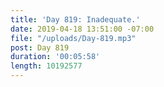 ```yaml
---
title: 'Day 819: Inadequate.'
date: 2019-04-18 13:51:00 -07:00
file: "/uploads/Day-819.mp3"
post: Day 819
duration: '00:05:58'
length: 10192577
---
```


